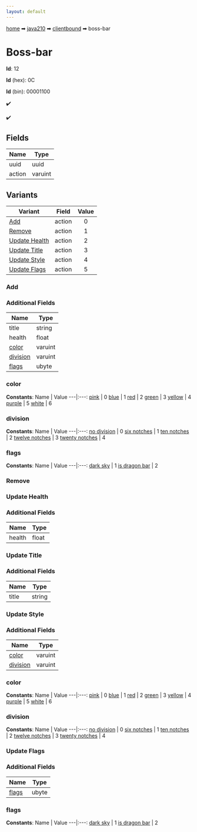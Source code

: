 ```yaml
---
layout: default
---
```


[home](/) ➡ [java210](/protocol/java210) ➡ [clientbound](/protocol/java210/clientbound) ➡ boss-bar

# Boss-bar

**Id**: 12

**Id** (hex): 0C

**Id** (bin): 00001100

✔️

✔️

## Fields

Name | Type
---|---
uuid | uuid
action | varuint

## Variants

Variant | Field | Value
---|---|:---:
[Add](#add) | action | 0
[Remove](#remove) | action | 1
[Update Health](#update_health) | action | 2
[Update Title](#update_title) | action | 3
[Update Style](#update_style) | action | 4
[Update Flags](#update_flags) | action | 5

### Add

### Additional Fields

Name | Type
---|---
title | string
health | float
[color](#add_color) | varuint
[division](#add_division) | varuint
[flags](#add_flags) | ubyte

### color

**Constants**:
Name | Value
---|:---:
[pink](add_color_pink) | 0
[blue](add_color_blue) | 1
[red](add_color_red) | 2
[green](add_color_green) | 3
[yellow](add_color_yellow) | 4
[purple](add_color_purple) | 5
[white](add_color_white) | 6

### division

**Constants**:
Name | Value
---|:---:
[no division](add_division_no-division) | 0
[six notches](add_division_six-notches) | 1
[ten notches](add_division_ten-notches) | 2
[twelve notches](add_division_twelve-notches) | 3
[twenty notches](add_division_twenty-notches) | 4

### flags

**Constants**:
Name | Value
---|:---:
[dark sky](add_flags_dark-sky) | 1
[is dragon bar](add_flags_is-dragon-bar) | 2

### Remove

### Update Health

### Additional Fields

Name | Type
---|---
health | float

### Update Title

### Additional Fields

Name | Type
---|---
title | string

### Update Style

### Additional Fields

Name | Type
---|---
[color](#update-style_color) | varuint
[division](#update-style_division) | varuint

### color

**Constants**:
Name | Value
---|:---:
[pink](update-style_color_pink) | 0
[blue](update-style_color_blue) | 1
[red](update-style_color_red) | 2
[green](update-style_color_green) | 3
[yellow](update-style_color_yellow) | 4
[purple](update-style_color_purple) | 5
[white](update-style_color_white) | 6

### division

**Constants**:
Name | Value
---|:---:
[no division](update-style_division_no-division) | 0
[six notches](update-style_division_six-notches) | 1
[ten notches](update-style_division_ten-notches) | 2
[twelve notches](update-style_division_twelve-notches) | 3
[twenty notches](update-style_division_twenty-notches) | 4

### Update Flags

### Additional Fields

Name | Type
---|---
[flags](#update-flags_flags) | ubyte

### flags

**Constants**:
Name | Value
---|:---:
[dark sky](update-flags_flags_dark-sky) | 1
[is dragon bar](update-flags_flags_is-dragon-bar) | 2

